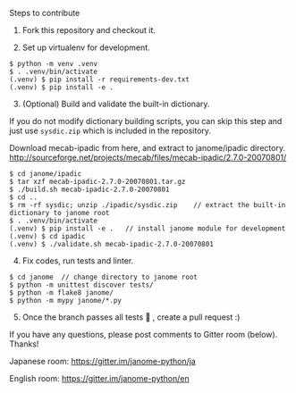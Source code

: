 
Steps to contribute

1. Fork this repository and checkout it.

2. Set up virtualenv for development.

  ```
  $ python -m venv .venv
  $ . .venv/bin/activate
  (.venv) $ pip install -r requirements-dev.txt
  (.venv) $ pip install -e .
  ```

3. (Optional) Build and validate the built-in dictionary.

  If you do not modify dictionary building scripts, you can skip this step and just use `sysdic.zip` which is included in the repository.

  Download mecab-ipadic from here, and extract to janome/ipadic directory.
  http://sourceforge.net/projects/mecab/files/mecab-ipadic/2.7.0-20070801/

  ```
  $ cd janome/ipadic
  $ tar xzf mecab-ipadic-2.7.0-20070801.tar.gz
  $ ./build.sh mecab-ipadic-2.7.0-20070801
  $ cd ..
  $ rm -rf sysdic; unzip ./ipadic/sysdic.zip    // extract the built-in dictionary to janome root
  $ . .venv/bin/activate
  (.venv) $ pip install -e .   // install janome module for development
  (.venv) $ cd ipadic 
  (.venv) $ ./validate.sh mecab-ipadic-2.7.0-20070801
  ```

4. Fix codes, run tests and linter.

  ```
  $ cd janome  // change directory to janome root
  $ python -m unittest discover tests/
  $ python -m flake8 janome/
  $ python -m mypy janome/*.py
  ```

5. Once the branch passes all tests :100: , create a pull request :)

If you have any questions, please post comments to Gitter room (below). Thanks!

Japanese room: https://gitter.im/janome-python/ja

English room: https://gitter.im/janome-python/en
